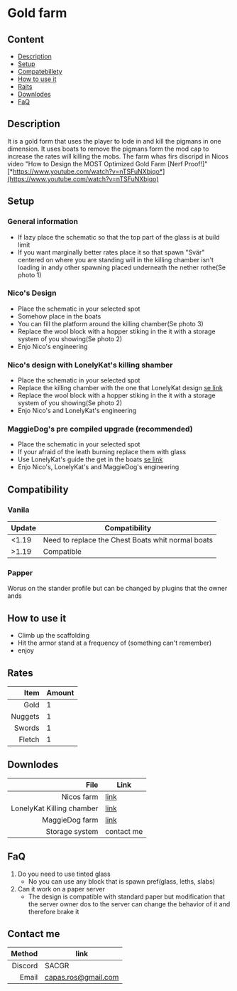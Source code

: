 # Gold farm
## Content
- [Description]()
- [Setup](https://sacgr.github.io/NicoGoldFarmGuid/#setup)
- [Compatebillety](https://sacgr.github.io/NicoGoldFarmGuid/#compatibility)
- [How to use it](https://sacgr.github.io/NicoGoldFarmGuid/#how-to-use-it)
- [Raits](https://sacgr.github.io/NicoGoldFarmGuid/#rates)
- [Downlodes]()
- [FaQ](https://sacgr.github.io/NicoGoldFarmGuid/#faq)

## Description
It is a gold form that uses the player to lode in and kill the pigmans in one dimension.
It uses boats to remove the pigmans form the mod cap to increase the rates will killing the mobs.
The farm whas firs discripd in Nicos video "How to Design the MOST Optimized Gold Farm [Nerf Proof!]" [*https://www.youtube.com/watch?v=nTSFuNXbjqo*](https://www.youtube.com/watch?v=nTSFuNXbjqo)
## Setup

### General information
- If lazy place the schematic so that the top part of the glass is at build limit
- If you want marginally better rates place it so that spawn "Svär" centered on where you are standing will in the killing chamber isn't loading in andy other spawning placed underneath the nether rothe(Se photo 1)
### Nico's Design
- Place the schematic in your selected spot
- Somehow place in the boats
- You can fill the platform around the killing chamber(Se photo 3)
- Replace the wool block with a hopper stiking in the it with a storage system of you showing(Se photo 2)
- Enjo Nico's engineering
### Nico's design with LonelyKat's killing shamber
- Place the schematic in your selected spot
- Replace the killing chamber with the one that LonelyKat design [se link](https://youtu.be/GN_RV3ush94)
- Replace the wool block with a hopper stiking in the it with a storage system of you showing(Se photo 2)
- Enjo Nico's and LonelyKat's engineering
### MaggieDog's pre compiled upgrade (recommended)
- Place the schematic in your selected spot
- If your afraid of the leath burning replace them with glass
- Use LonelyKat's guide the get in the boats [se link](https://youtu.be/GN_RV3ush94)
- Enjo Nico's, LonelyKat's and MaggieDog's engineering

## Compatibility
### Vanila
| Update | Compatibility                                     |
|--------|---------------------------------------------------|
| <1.19  | Need to replace the Chest Boats whit normal boats |
| >1.19  | Compatible                                        |
### Papper
Worus on the stander profile but can be changed by plugins that the owner ands

## How to use it
- Climb up the scaffolding
- Hit the armor stand at a frequency of (something can't remember)
- enjoy

## Rates
| Item | Amount |
|-----:|-----------|
| Gold| 1|
| Nuggets| 1 |
| Swords| 1 |
| Fletch| 1 |

## Downlodes
|File | Link |
|---:|--|
|Nicos farm | [link](https://github.com/sacgr/NicoGoldFarmGuid/raw/refs/heads/main/NIL%20Auto-Opti%20Gold%20Farm.litematic) |
|LonelyKat Killing chamber | [link](https://github.com/sacgr/NicoGoldFarmGuid/raw/refs/heads/main/4%20way%20boat%20looting%20collection.litematic) |
|MaggieDog farm | [link](https://github.com/sacgr/NicoGoldFarmGuid/raw/refs/heads/main/NIL%20Auto-Opti%20Gold%20Farm%20MD's%20cheap%20version.litematic) |
| Storage system | contact me |
## FaQ
1. Do you need to use tinted glass
	- No you can use any block that is spawn pref(glass, leths, slabs)
2. Can it work on a paper server
	- The design is compatible with standard paper but modification that the server owner dos to the server can change the behavior of it and therefore brake it

## Contact me
|Method| link              |
|-------:|--------------------|
|Discord | SACGR             |
| Email  | capas.ros@gmail.com|







